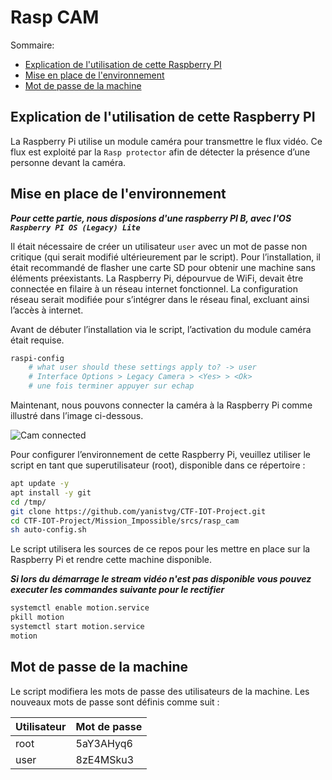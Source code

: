 # Rasp CAM

Sommaire:

- [Explication de l'utilisation de cette Raspberry PI](#explication-de-lutilisation-de-cette-raspberry-pi)
- [Mise en place de l'environnement](#mise-en-place-de-lenvironnement)
- [Mot de passe de la machine](#mot-de-passe-de-la-machine)

## Explication de l'utilisation de cette Raspberry PI

La Raspberry Pi utilise un module caméra pour transmettre le flux vidéo. Ce flux est exploité par la  `Rasp protector` afin de détecter la présence d’une personne devant la caméra.

## Mise en place de l'environnement

***Pour cette partie, nous disposions d'une raspberry PI B, avec l'OS `Raspberry PI OS (Legacy) Lite`***

Il était nécessaire de créer un utilisateur `user` avec un mot de passe non critique (qui serait modifié ultérieurement par le script). Pour l’installation, il était recommandé de flasher une carte SD pour obtenir une machine sans éléments préexistants. La Raspberry Pi, dépourvue de WiFi, devait être connectée en filaire à un réseau internet fonctionnel.
La configuration réseau serait modifiée pour s’intégrer dans le réseau final, excluant ainsi l’accès à internet.

Avant de débuter l’installation via le script, l’activation du module caméra était requise.
```sh
raspi-config
	# what user should these settings apply to? -> user
	# Interface Options > Legacy Camera > <Yes> > <Ok>
	# une fois terminer appuyer sur echap
```

Maintenant, nous pouvons connecter la caméra à la Raspberry Pi comme illustré dans l’image ci-dessous.

![Cam connected](./imgs/01_rasp_conntec_cam.png "Cam connected")

Pour configurer l’environnement de cette Raspberry Pi, veuillez utiliser le script en tant que superutilisateur (root), disponible dans ce répertoire :

```sh
apt update -y
apt install -y git
cd /tmp/
git clone https://github.com/yanistvg/CTF-IOT-Project.git
cd CTF-IOT-Project/Mission_Impossible/srcs/rasp_cam
sh auto-config.sh
```

Le script utilisera les sources de ce repos pour les mettre en place sur la Raspberry Pi et rendre cette machine disponible.

***Si lors du démarrage le stream vidéo n'est pas disponible vous pouvez executer les commandes suivante pour le rectifier***

```sh
systemctl enable motion.service
pkill motion
systemctl start motion.service
motion
```

## Mot de passe de la machine

Le script modifiera les mots de passe des utilisateurs de la machine. Les nouveaux mots de passe sont définis comme suit :

| Utilisateur | Mot de passe |
|-------------|--------------|
| root        | 5aY3AHyq6    |
| user        | 8zE4MSku3    |
